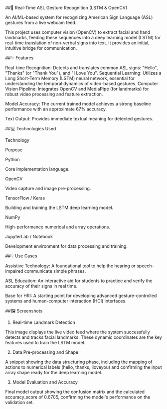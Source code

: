 ##🤟 Real-Time ASL Gesture Recognition (LSTM & OpenCV)

An AI/ML-based system for recognizing American Sign Language (ASL) gestures from a live webcam feed.

This project uses computer vision (OpenCV) to extract facial and hand landmarks, feeding these sequences into a deep learning model (LSTM) for real-time translation of non-verbal signs into text. It provides an initial, intuitive bridge for communication.

##✨ Features

Real-time Recognition: Detects and translates common ASL signs: "Hello", "Thanks" (or "Thank You"), and "I Love You".
Sequential Learning: Utilizes a Long Short-Term Memory (LSTM) neural network, essential for understanding the temporal dynamics of video-based gestures.
Computer Vision Pipeline: Integrates OpenCV and MediaPipe (for landmarks) for robust video processing and feature extraction.

Model Accuracy: The current trained model achieves a strong baseline performance with an approximate 67% accuracy.

Text Output: Provides immediate textual meaning for detected gestures.

##💻 Technologies Used

Technology

Purpose

Python

Core implementation language.

OpenCV

Video capture and image pre-processing.

TensorFlow / Keras

Building and training the LSTM deep learning model.

NumPy

High-performance numerical and array operations.

JupyterLab / Notebook

Development environment for data processing and training.

##💡 Use Cases

Assistive Technology: A foundational tool to help the hearing or speech-impaired communicate simple phrases.

ASL Education: An interactive aid for students to practice and verify the accuracy of their signs in real time.

Base for HRI: A starting point for developing advanced gesture-controlled systems and human-computer interaction (HCI) interfaces.

##🖼️ Screenshots

1. Real-time Landmark Detection

This image displays the live video feed where the system successfully detects and tracks facial landmarks. These dynamic coordinates are the key features used to train the LSTM model.

2. Data Pre-processing and Shape

A snippet showing the data structuring phase, including the mapping of actions to numerical labels (hello, thanks, iloveyou) and confirming the input array shape ready for the deep learning model.

3. Model Evaluation and Accuracy

Final model output showing the confusion matrix and the calculated accuracy_score of 0.6705, confirming the model's performance on the validation set.

